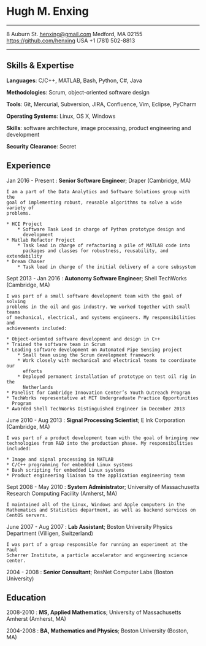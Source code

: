 Hugh M. Enxing
==============

-------------------     ----------------------------
8 Auburn St.                       henxing@gmail.com
Medford, MA 02155         https://github.com/henxing
USA                                +1 (781) 502-8813
-------------------     ----------------------------

Skills & Expertise
------------------

**Languages**: C/C++, MATLAB, Bash, Python, C#, Java

**Methodologies**: Scrum, object-oriented software design

**Tools**: Git, Mercurial, Subversion, JIRA, Confluence, Vim, Eclipse, PyCharm

**Operating Systems**: Linux, OS X, Windows

**Skills**: software architecture, image processing, product engineering and development

**Security Clearance**: Secret

Experience
----------

Jan 2016 - Present
:   **Senior Software Engineer**; Draper (Cambridge, MA)


    I am a part of the Data Analytics and Software Solutions group with the
    goal of implementing robust, reusable algorithms to solve a wide variety of
    problems.

    * HCI Project
        * Software Task Lead in charge of Python prototype design and
          development
    * Matlab Refactor Project
        * Task lead in charge of refactoring a pile of MATLAB code into
          packages and classes for robustness, reusability, and extendability
    * Dream Chaser
        * Task lead in charge of the initial delivery of a core subsystem

Sept 2013 - Jan 2016
:   **Autonomy Software Engineer**; Shell TechWorks (Cambridge, MA)

    I was part of a small software development team with the goal of solving
    problems in the oil and gas industry. We worked together with small teams
    of mechanical, electrical, and systems engineers. My responsibilities and
    achievements included:

    * Object-oriented software development and design in C++
    * Trained the software team in Scrum
    * Leading software development on Automated Pipe Sensing project
        * Small team using the Scrum development framework
        * Work closely with mechanical and electrical teams to coordinate our
          efforts
        * Deployed permanent installation of prototype on test oil rig in the
          Netherlands
    * Panelist for Cambridge Innovation Center’s Youth Outreach Program
    * TechWorks representative at MIT Undergraduate Practice Opportunities
      Program
    * Awarded Shell TechWorks Distinguished Engineer in December 2013


June 2010 - Aug 2013
:   **Signal Processing Scientist**; E Ink Corporation (Cambridge, MA)

    I was part of a product development team with the goal of bringing new
    technologies from R&D into the production phase. My responsibilities
    included:

    * Image and signal processing in MATLAB
    * C/C++ programming for embedded Linux systems
    * Bash scripting for embedded Linux systems
    * Product engineering liaison to the application engineering team

Sept 2008 - May 2010
:   **System Administrator**; University of Massachusetts Research Computing Facility (Amherst, MA)

    I maintained all of the Linux, Windows and Apple computers in the
    Mathematics and Statistics department, as well as backend services on
    CentOS servers. 

June 2007 - Aug 2007 
:   **Lab Assistant**; Boston University Physics Department (Villigen, Switzerland)

    I was part of a group responsible for running an experiment at the Paul
    Scherrer Institute, a particle accelerator and engineering science center.

2004 - 2008
:   **Senior Consultant**; ResNet Computer Labs (Boston University)

Education
---------

2008-2010
:   **MS, Applied Mathematics**; University of Massachusetts Amherst (Amherst, MA)

2004-2008
:   **BA, Mathematics and Physics**; Boston University (Boston, MA)

